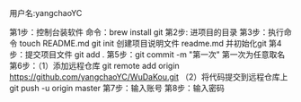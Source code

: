 用户名:yangchaoYC


第1步：控制台装软件   命令：brew install git
第2步:  进项目的目录
第3步：执行命令   touch README.md
                    git init 
创建项目说明文件  readme.md   并初始化git
第4步：提交项目文件    git add .
第5步：git commit -m "第一次"     第一次为任意取名
第6步：（1）添加远程仓库
   git remote add origin https://github.com/yangchaoYC/WuDaKou.git
（2）将代码提交到远程仓库上   git push -u origin master
第7步：输入账号
第8步：输入密码
